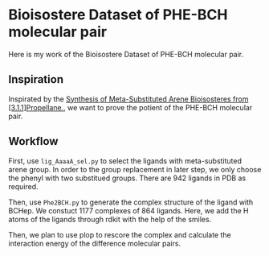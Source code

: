 # Bioisostere Dataset of PHE-BCH molecular pair

Here is my work of the Bioisostere Dataset of PHE-BCH molecular pair.

## Inspiration

Inspirated by the [Synthesis of Meta-Substituted Arene Bioisosteres from [3.1.1]Propellane.](https://doi.org/10.1038/s41586-022-05290-z), we want to prove the potient of the PHE-BCH molecular pair.

## Workflow

First, use `lig_AaaaA_sel.py` to select the ligands with meta-substituted arene group. In order to the group replacement in later step, we only choose the phenyl with two substitued groups. There are 942 ligands in PDB as required.

Then, use `Phe2BCH.py` to generate the complex structure of the ligand with BCHep. We constuct 1177 complexes of 864 ligands. Here, we add the H atoms of the ligands through rdkit with the help of the smiles.

Then, we plan to use plop to rescore the complex and calculate the interaction energy of the difference molecular pairs.